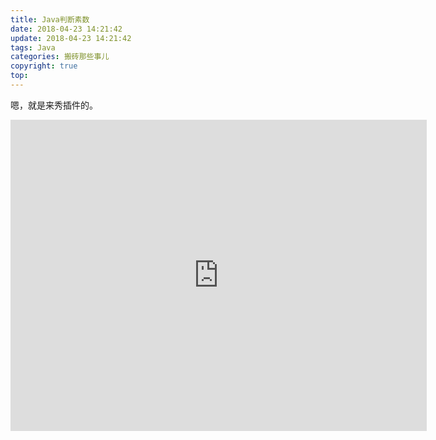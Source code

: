 ```yaml
---
title: Java判断素数
date: 2018-04-23 14:21:42
update: 2018-04-23 14:21:42
tags: Java
categories: 搬砖那些事儿
copyright: true
top:
---
```


嗯，就是来秀插件的。

<!-- more -->

<iframe height=498 width=666 src='http://player.youku.com/embed/XMzU1ODc3NDU2NA==' frameborder=0 'allowfullscreen'></iframe>